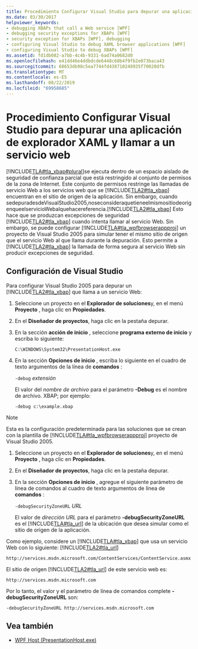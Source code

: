 ```yaml
---
title: Procedimiento Configurar Visual Studio para depurar una aplicación de explorador XAML y llamar a un servicio web
ms.date: 03/30/2017
helpviewer_keywords:
- debugging XBAPs that call a Web service [WPF]
- debugging security exceptions for XBAPs [WPF]
- security exception for XBAPs [WPF], debugging
- configuring Visual Studio to debug XAML browser applications [WPF]
- configuring Visual Studio to debug XBAPs [WPF]
ms.assetid: fd1db082-a7bb-4c4b-9331-6ad74a0682d0
ms.openlocfilehash: e41dd46e4ddbdcde6448c68b4f9fb2e073baca43
ms.sourcegitcommit: 68653db98c5ea7744fd438710248935f70020dfb
ms.translationtype: MT
ms.contentlocale: es-ES
ms.lasthandoff: 08/22/2019
ms.locfileid: "69958685"
---
```

# <a name="how-to-configure-visual-studio-to-debug-a-xaml-browser-application-to-call-a-web-service"></a>Procedimiento Configurar Visual Studio para depurar una aplicación de explorador XAML y llamar a un servicio web
[!INCLUDE[TLA#tla_xbap#plural](../../../../includes/tlasharptla-xbapsharpplural-md.md)]se ejecuta dentro de un espacio aislado de seguridad de confianza parcial que está restringido al conjunto de permisos de la zona de Internet. Este conjunto de permisos restringe las llamadas de servicio Web a los servicios web que se [!INCLUDE[TLA2#tla_xbap](../../../../includes/tla2sharptla-xbap-md.md)] encuentran en el sitio de origen de la aplicación. Sin embargo, cuando sedepuradesdeVisualStudio2005,noseconsideraquetieneelmismositiodeorigenqueelservicioWebalquehacereferencia.[!INCLUDE[TLA2#tla_xbap](../../../../includes/tla2sharptla-xbap-md.md)] Esto hace que se produzcan excepciones de seguridad [!INCLUDE[TLA2#tla_xbap](../../../../includes/tla2sharptla-xbap-md.md)] cuando intenta llamar al servicio Web. Sin embargo, se puede configurar [!INCLUDE[TLA#tla_wpfbrowserappproj](../../../../includes/tlasharptla-wpfbrowserappproj-md.md)] un proyecto de Visual Studio 2005 para simular tener el mismo sitio de origen que el servicio Web al que llama durante la depuración. Esto permite a [!INCLUDE[TLA2#tla_xbap](../../../../includes/tla2sharptla-xbap-md.md)] la llamada de forma segura al servicio Web sin producir excepciones de seguridad.

## <a name="configuring-visual-studio"></a>Configuración de Visual Studio
 Para configurar Visual Studio 2005 para depurar un [!INCLUDE[TLA2#tla_xbap](../../../../includes/tla2sharptla-xbap-md.md)] que llama a un servicio Web:

1. Seleccione un proyecto en el **Explorador de soluciones**y, en el menú **Proyecto** , haga clic en **Propiedades**.

2. En el **Diseñador de proyectos**, haga clic en la pestaña depurar.

3. En la sección **acción de inicio** , seleccione **programa externo de inicio** y escriba lo siguiente:

     `C:\WINDOWS\System32\PresentationHost.exe`

4. En la sección **Opciones de inicio** , escriba lo siguiente en el cuadro de texto argumentos de la línea de **comandos** :

     `-debug`  *extensión*

     El valor del *nombre de archivo* para el parámetro **-Debug** es el nombre de archivo. XBAP; por ejemplo:

     `-debug c:\example.xbap`

> [!NOTE]
> Esta es la configuración predeterminada para las soluciones que se crean con la plantilla de [!INCLUDE[TLA#tla_wpfbrowserappproj](../../../../includes/tlasharptla-wpfbrowserappproj-md.md)] proyecto de Visual Studio 2005.

1. Seleccione un proyecto en el **Explorador de soluciones**y, en el menú **Proyecto** , haga clic en **Propiedades**.

2. En el **Diseñador de proyectos**, haga clic en la pestaña depurar.

3. En la sección **Opciones de inicio** , agregue el siguiente parámetro de línea de comandos al cuadro de texto argumentos de línea de **comandos** :

     `-debugSecurityZoneURL`  *URL*

     El valor de *dirección URL* para el parámetro **-debugSecurityZoneURL** es el [!INCLUDE[TLA#tla_url](../../../../includes/tlasharptla-url-md.md)] de la ubicación que desea simular como el sitio de origen de la aplicación.

 Como ejemplo, considere un [!INCLUDE[TLA#tla_xbap](../../../../includes/tlasharptla-xbap-md.md)] que usa un servicio Web con lo siguiente: [!INCLUDE[TLA2#tla_url](../../../../includes/tla2sharptla-url-md.md)]

 `http://services.msdn.microsoft.com/ContentServices/ContentService.asmx`

 El sitio de origen [!INCLUDE[TLA2#tla_url](../../../../includes/tla2sharptla-url-md.md)] de este servicio web es:

 `http://services.msdn.microsoft.com`

 Por lo tanto, el valor y el parámetro de línea de comandos complete **-debugSecurityZoneURL** son:

 `-debugSecurityZoneURL http://services.msdn.microsoft.com`

## <a name="see-also"></a>Vea también

- [WPF Host (PresentationHost.exe)](wpf-host-presentationhost-exe.md)

